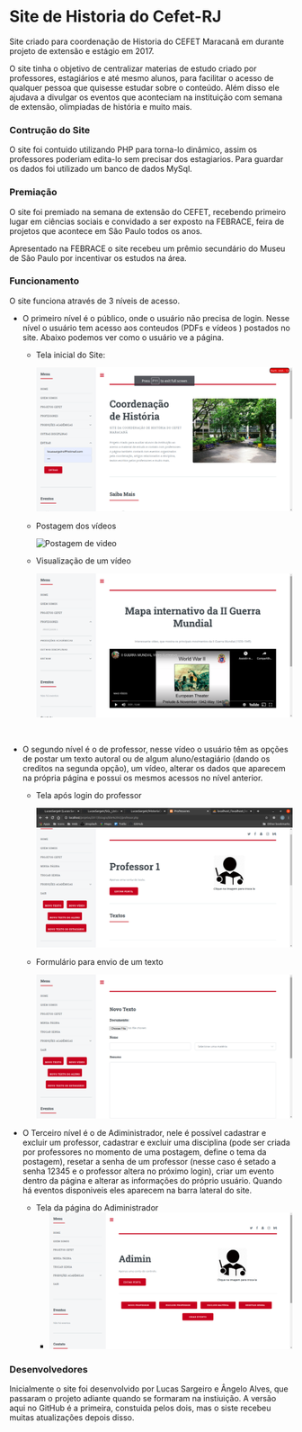 # Site de Historia do Cefet-RJ
Site criado para coordenação de Historia do CEFET Maracanã em durante projeto de extensão e estágio em 2017.

O site tinha o objetivo de centralizar materias de estudo criado por professores, estagiários e até mesmo alunos, para facilitar o acesso de qualquer pessoa que quisesse estudar sobre o conteúdo. Além disso ele ajudava a divulgar os eventos que aconteciam na instituição com semana de extensão, olimpiadas de história e muito mais.



### Contrução do Site

O site foi contuido utilizando PHP para torna-lo dinâmico, assim os professores poderiam edita-lo sem precisar dos estagiarios. Para guardar os dados foi utilizado um banco de dados MySql. 



### Premiação

O site foi premiado na semana de extensão do CEFET, recebendo primeiro lugar em ciências sociais e convidado a ser exposto na FEBRACE, feira de projetos que acontece em São Paulo todos os anos.

Apresentado na FEBRACE o site recebeu um prêmio secundário do Museu de São Paulo por incentivar os estudos na área.



### Funcionamento 

O site funciona através de 3 níveis de acesso. 

- O primeiro nível é o público, onde o usuário não precisa de login. Nesse nível o usuário tem acesso aos conteudos (PDFs e vídeos ) postados no site. Abaixo podemos ver como o usuário ve a página.
  - Tela inicial do Site:

    ![Tela Inicial](/images/readme/principal.png)

  - Postagem dos vídeos

    ![Postagem de video](/images/readme/vídeos.png)

  - Visualização de um vídeo

    ![Video](/images/readme/video.png)

    ​	

- O segundo nível é o de professor, nesse vídeo o usuário têm as opções de postar um texto autoral ou de algum aluno/estagiário (dando os creditos na segunda opção), um vídeo, alterar os dados que aparecem na própria página e possui os mesmos acessos no nível anterior.

  * Tela após login do professor

    ![Video](/images/readme/pag_prof.png)

  * Formulário para envio de um texto

    ![Video](/images/readme/publicacao.png)	

  

- O  Terceiro nível é o de Adiministrador, nele é possível cadastrar e excluir um professor, cadastrar e excluir uma disciplina (pode ser criada por professores no momento de uma postagem, define o tema da postagem), resetar a senha de um professor (nesse caso é setado a senha 12345 e o professor altera no próximo login), criar um evento dentro da página e alterar as informações do próprio usuário. Quando há eventos disponiveis eles aparecem na barra lateral do site.

  - Tela da página do Adiministrador
    - ![Video](/images/readme/super_admin.png)	



### Desenvolvedores

Inicialmente o site foi desenvolvido por Lucas Sargeiro e Ângelo Alves, que passaram o projeto adiante quando se formaram na instiuição. A versão aqui no GitHub é a primeira, constuida pelos dois, mas o siste recebeu muitas atualizações depois disso.

